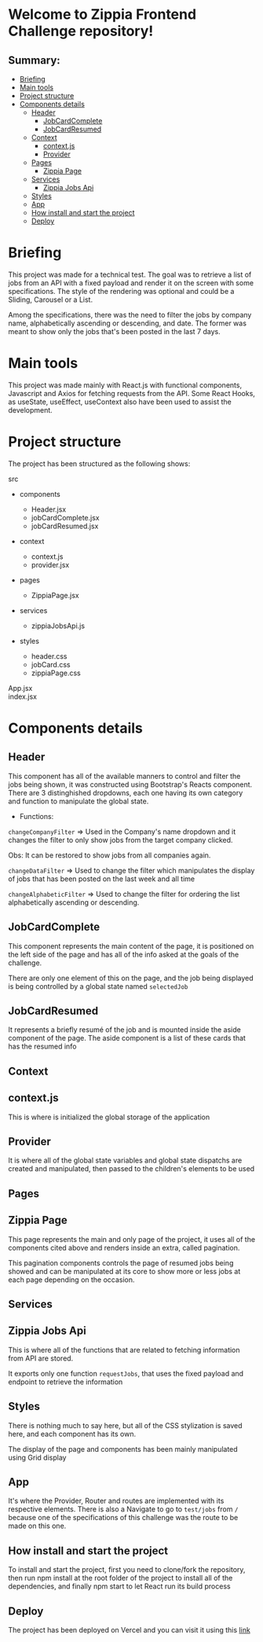 # Welcome to Zippia Frontend Challenge repository!

## Summary:

- [Briefing](#Briefing)
- [Main tools](#Main-tools)
- [Project structure](#Project-structure)
- [Components details](#Components-details)
  - [Header](#Header)
      - [JobCardComplete](#Job-card-complete)
      - [JobCardResumed](#Job-card-resumed)
  - [Context](#Context)
      - [context.js](#context.js)
      - [Provider](#Provider)
  - [Pages](#pages)
      - [Zippia Page](#Zippia-page)
  - [Services](#services)
      - [Zippia Jobs Api](#Zippia-jobs-api)
  - [Styles](#styles)
  - [App](#app)
  - [How install and start the project](#How-install-and-start-the-project)
  - [Deploy](#deploy)

# Briefing

This project was made for a technical test. The goal was to retrieve a list of jobs from an API with a fixed payload and render it on the screen with some specifications. The style of the rendering was optional and could be a Sliding, Carousel or a List. 

Among the specifications, there was the need to filter the jobs by company name, alphabetically ascending or descending, and date. The former was meant to show only the jobs that's been posted in the last 7 days.

# Main tools

This project was made mainly with React.js with functional components, Javascript and Axios for fetching requests from the API. Some React Hooks, as useState, useEffect, useContext also have been used to assist the development. 

# Project structure

The project has been structured as the following shows:

src 
  - components
     - Header.jsx
     - jobCardComplete.jsx
     - jobCardResumed.jsx
   
  - context
     - context.js
     - provider.jsx
   
  - pages
     - ZippiaPage.jsx

  - services
     - zippiaJobsApi.js
  
  - styles
     - header.css
     - jobCard.css
     - zippiaPage.css

App.jsx </br>
index.jsx

# Components details

## Header

This component has all of the available manners to control and filter the jobs being shown, it was constructed using Bootstrap's Reacts component. There are 3 distinghished dropdowns, each one having its own category and function to manipulate the global state.

- Functions:

`changeCompanyFilter` => Used in the Company's name dropdown and it changes the filter to only show jobs from the target company clicked.

Obs: It can be restored to show jobs from all companies again.

`changeDataFilter` => Used to change the filter which manipulates the display of jobs that has been posted on the last week and all time

`changeAlphabeticFilter` => Used to change the filter for ordering the list alphabetically ascending or descending.

## JobCardComplete

This component represents the main content of the page, it is positioned on the left side of the page and has all of the info asked at the goals of the challenge.

There are only one element of this on the page, and the job being displayed is being controlled by a global state named `selectedJob`

## JobCardResumed

It represents a briefly resumé of the job and is mounted inside the aside component of the page. The aside component is a list of these cards that has the resumed info 

## Context

## context.js 

This is where is initialized the global storage of the application

## Provider

It is where all of the global state variables and global state dispatchs are created and manipulated, then passed to the children's elements to be used

## Pages

## Zippia Page

This page represents the main and only page of the project, it uses all of the components cited above and renders inside an extra, called pagination.

This pagination components controls the page of resumed jobs being showed and can be manipulated at its core to show more or less jobs at each page depending on the occasion.

## Services

## Zippia Jobs Api

This is where all of the functions that are related to fetching information from API are stored.

It exports only one function `requestJobs`, that uses the fixed payload and endpoint to retrieve the information

## Styles

There is nothing much to say here, but all of the CSS stylization is saved here, and each component has its own. 

The display of the page and components has been mainly manipulated using Grid display

## App

It's where the Provider, Router and routes are implemented with its respective elements. There is also a Navigate to go to `test/jobs` from `/` because one of the specifications of this challenge was the route to be made on this one.

## How install and start the project

To install and start the project, first you need to clone/fork the repository, then run npm install at the root folder of the project to install all of the dependencies, and finally npm start to let React run its build process 

## Deploy

The project has been deployed on Vercel and you can visit it using this <a href="https://zippia-frontend-challenge.vercel.app/test/jobs">link</a>
